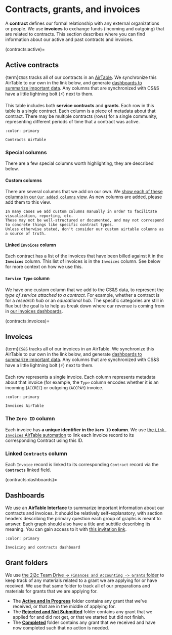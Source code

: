 # Contracts, grants, and invoices

A **contract** defines our formal relationship with any external organizations or people.
We use **invoices** to exchange funds (incoming and outgoing) that are related to contracts.
This section describes where you can find information about our active and past contracts and invoices.

(contracts:active)=
## Active contracts

{term}`CS&S` tracks all of our contracts in an [AirTable](accounts:airtable).
We synchronize this AirTable to our own in the link below, and generate [dashboards to summarize important data](contracts:dashboards).
Any columns that are synchronized with CS&S have a little lightning bolt (⚡) next to them.

This table includes both **service contracts** and **grants**.
Each row in this table is a single contract.
Each column is a piece of metadata about that contract.
There may be multiple contracts (rows) for a single community, representing different periods of time that a contract was active.

```{button-link} https://airtable.com/appbjBTRIbgRiElkr/tbliwB70vYg3hlkb1/viwWPJhcFbXUJZUO6
:color: primary

Contracts AirTable
```

### Special columns

There are a few special columns worth highlighting, they are described below.

#### Custom columns

There are several columns that we add on our own.
We [show each of these columns in our `Our added columns` view](https://airtable.com/appbjBTRIbgRiElkr/tbliwB70vYg3hlkb1/viwysz1Pyu242mGdt).
As new columns are added, please add them to this view.

```{admonition} These are not sources of truth unless explicitly stated
In many cases we add custom columns manually in order to facilitate visualization, reporting, etc.
These may not be well-structured or documented, and may not correspond to concrete things like specific contract types.
Unless otherwise stated, don't consider our custom airtable columns as a source of truth.
```

#### Linked `Invoices` column

Each contract has a list of the invoices that have been billed against it in the **`Invoices`** column.
This list of invoices is in the `Invoices` column.
See below for more context on how we use this.

#### `Service Type` column

We have one custom column that we add to the CS&S data, to represent the _type of service attached to a contract_.
For example, whether a contract is for a _research hub_ or an _educational hub_.
The specific categories are still in flux but the goal is to help us break down where our revenue is coming from in [our invoices dashboards](contracts:dashboards).

(contracts:invoices)=
## Invoices

{term}`CS&S` tracks all of our invoices in an AirTable.
We synchronize this AirTable to our own in the link below, and generate [dashboards to summarize important data](contracts:dashboards).
Any columns that are synchronized with CS&S have a little lightning bolt (⚡) next to them.

Each row represents a single invoice.
Each column represents metadata about that invoice (for example, the `Type` column encodes whether it is an incoming (`ACCREC`) or outgoing (`ACCPAY`) invoice.

```{button-link} https://airtable.com/appbjBTRIbgRiElkr/tblkmferOITqS2vH8/viwfuamzW4kbaQSSJ
:color: primary

Invoices AirTable
```

### The `Zero ID` column

Each invoice has **a unique identifier in the `Xero ID` column**.
We use [the `Link Invoices` AirTable automation](https://airtable.com/appbjBTRIbgRiElkr/wflPVmcmuMb38DYIW/wtr3oTLWhTJoVns8d) to link each Invoice record to its corresponding Contract using this ID.

### Linked `Contracts` column

Each `Invoice` record is linked to its corresponding `Contract` record via the **`Contracts`** linked field.

(contracts:dashboards)=
## Dashboards

We use an **AirTable Interface** to summarize important information about our contracts and invoices.
It should be relatively self-explanatory, with section headers describing the primary question each group of graphs is meant to answer.
Each graph should also have a title and subtitle describing its meaning.
You can gain access to it with [this invitation link](https://airtable.com/invite/l?inviteId=invF192DfoKa5xqqY&inviteToken=ef8865617dd3b6ebbb01b753fa2de0d231f1a7f526b6fe07d3cf88c12a418f5f&utm_medium=email&utm_source=product_team&utm_content=transactional-alerts).

```{button-link} https://airtable.com/appbjBTRIbgRiElkr/pagDRzpzpmKVNncH7
:color: primary

Invoicing and contracts dashboard
```

## Grant folders

We use [the 2i2c Team Drive -> `Finances and Accounting -> Grants` folder](https://drive.google.com/drive/folders/1VvER_SxLDKjDYwfXYyEbPX9GN7YlsNpT?usp=sharing) to keep track of any materials related to a grant we are applying for or have received.  We use that same folder to track all of our preparations and materials for grants that we are applying for.

- The [**Active and In Progress**](https://drive.google.com/drive/folders/1Mgio3WQfpXkuuy_i--ioY_9XHIff4cQe?usp=share_link) folder contains any grant that we've received, or that are in the middle of applying for.
- The [**Rejected and Not Submitted**](https://drive.google.com/drive/folders/1BqCYoOvDrkv_f5eYbbrkP_3sHv2M6i7b?usp=share_link) folder contains any grant that we applied for and did not get, or that we started but did not finish.
- The [**Completed**](https://drive.google.com/drive/folders/1BALUGZh2x_LsQuBSMXAfxeryeP9bMleD?usp=share_link) folder contains any grant that we received and have now completed such that no action is needed.